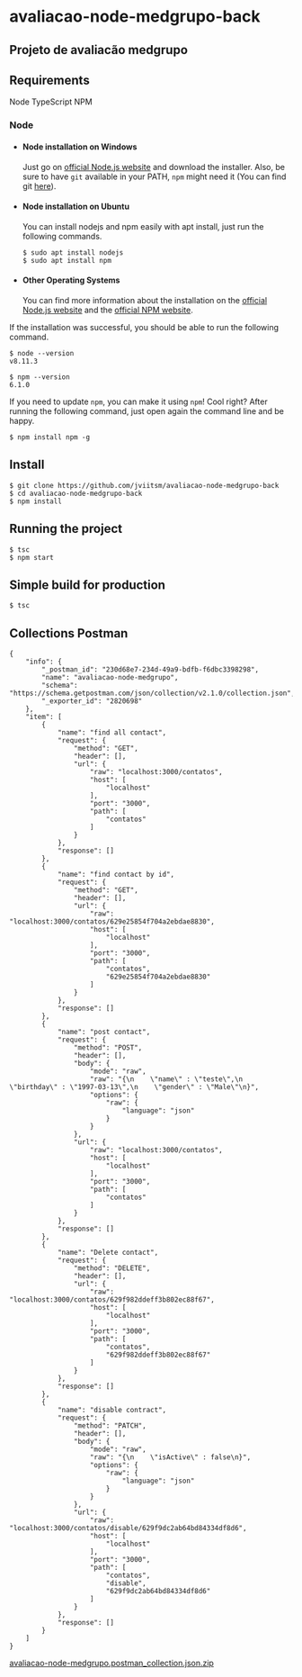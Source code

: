 # avaliacao-node-medgrupo-back

Projeto de avaliacão medgrupo
---

## Requirements

Node
TypeScript
NPM

### Node
- #### Node installation on Windows

  Just go on [official Node.js website](https://nodejs.org/) and download the installer.
Also, be sure to have `git` available in your PATH, `npm` might need it (You can find git [here](https://git-scm.com/)).

- #### Node installation on Ubuntu

  You can install nodejs and npm easily with apt install, just run the following commands.

      $ sudo apt install nodejs
      $ sudo apt install npm

- #### Other Operating Systems
  You can find more information about the installation on the [official Node.js website](https://nodejs.org/) and the [official NPM website](https://npmjs.org/).

If the installation was successful, you should be able to run the following command.

    $ node --version
    v8.11.3

    $ npm --version
    6.1.0

If you need to update `npm`, you can make it using `npm`! Cool right? After running the following command, just open again the command line and be happy.

    $ npm install npm -g

###

## Install

    $ git clone https://github.com/jviitsm/avaliacao-node-medgrupo-back
    $ cd avaliacao-node-medgrupo-back
    $ npm install

## Running the project
  
    $ tsc
    $ npm start

## Simple build for production

    $ tsc
    
    
    
    
## Collections Postman

```
{
	"info": {
		"_postman_id": "230d68e7-234d-49a9-bdfb-f6dbc3398298",
		"name": "avaliacao-node-medgrupo",
		"schema": "https://schema.getpostman.com/json/collection/v2.1.0/collection.json",
		"_exporter_id": "2820698"
	},
	"item": [
		{
			"name": "find all contact",
			"request": {
				"method": "GET",
				"header": [],
				"url": {
					"raw": "localhost:3000/contatos",
					"host": [
						"localhost"
					],
					"port": "3000",
					"path": [
						"contatos"
					]
				}
			},
			"response": []
		},
		{
			"name": "find contact by id",
			"request": {
				"method": "GET",
				"header": [],
				"url": {
					"raw": "localhost:3000/contatos/629e25854f704a2ebdae8830",
					"host": [
						"localhost"
					],
					"port": "3000",
					"path": [
						"contatos",
						"629e25854f704a2ebdae8830"
					]
				}
			},
			"response": []
		},
		{
			"name": "post contact",
			"request": {
				"method": "POST",
				"header": [],
				"body": {
					"mode": "raw",
					"raw": "{\n    \"name\" : \"teste\",\n    \"birthday\" : \"1997-03-13\",\n    \"gender\" : \"Male\"\n}",
					"options": {
						"raw": {
							"language": "json"
						}
					}
				},
				"url": {
					"raw": "localhost:3000/contatos",
					"host": [
						"localhost"
					],
					"port": "3000",
					"path": [
						"contatos"
					]
				}
			},
			"response": []
		},
		{
			"name": "Delete contact",
			"request": {
				"method": "DELETE",
				"header": [],
				"url": {
					"raw": "localhost:3000/contatos/629f982ddeff3b802ec88f67",
					"host": [
						"localhost"
					],
					"port": "3000",
					"path": [
						"contatos",
						"629f982ddeff3b802ec88f67"
					]
				}
			},
			"response": []
		},
		{
			"name": "disable contract",
			"request": {
				"method": "PATCH",
				"header": [],
				"body": {
					"mode": "raw",
					"raw": "{\n    \"isActive\" : false\n}",
					"options": {
						"raw": {
							"language": "json"
						}
					}
				},
				"url": {
					"raw": "localhost:3000/contatos/disable/629f9dc2ab64bd84334df8d6",
					"host": [
						"localhost"
					],
					"port": "3000",
					"path": [
						"contatos",
						"disable",
						"629f9dc2ab64bd84334df8d6"
					]
				}
			},
			"response": []
		}
	]
}
```

[avaliacao-node-medgrupo.postman_collection.json.zip](https://github.com/jviitsm/avaliacao-node-medgrupo-back/files/8856492/avaliacao-node-medgrupo.postman_collection.json.zip)

